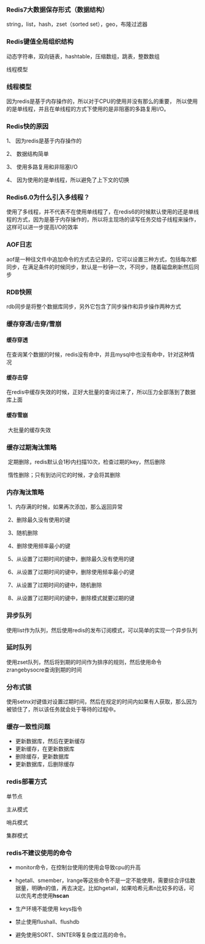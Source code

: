 ### Redis7大数据保存形式（数据结构）

string，list，hash，zset（sorted set），geo，布隆过滤器

### Redis键值全局组织结构

动态字符串，双向链表，hashtable，压缩数组，跳表，整数数组

线程模型

### 线程模型

因为redis是基于内存操作的，所以对于CPU的使用并没有那么的重要， 所以使用的是单线程，并且在单线程的方式下使用的是非阻塞的多路复用I/O。

### Redis快的原因

1、 因为redis是基于内存操作的

2、 数据结构简单

3、 使用多路复用和非阻塞I/O

4、 因为使用的是单线程，所以避免了上下文的切换

### Redis6.0为什么引入多线程？

​ 使用了多线程，并不代表不在使用单线程了，在redis6的时候默认使用的还是单线程的方式，因为是基于内存操作的，所以将主现场的读写任务交给子线程来操作，这样可以进一步提高I/O的效率

### AOF日志

​ aof是一种往文件中追加命令的方式去记录的，它可以设置三种方式，包括每次都同步，在满足条件的时候同步，默认是一秒钟一次，不同步，随着磁盘刷新然后同步

### RDB快照

​ rdb同步是将整个数据库同步，另外它包含了同步操作和异步操作两种方式

### 缓存穿透/击穿/雪崩

#### 缓存穿透

​ 在查询某个数据的时候，redis没有命中，并且mysql中也没有命中，针对这种情况

#### 缓存击穿

​ 在redis中缓存失效的时候，正好大批量的查询过来了，所以压力全部落到了数据库上面

#### 缓存雪崩

​ 大批量的缓存失效

### 缓存过期淘汰策略

​ 定期删除，redis默认会1秒内扫描10次，检查过期的key，然后删除

​ 惰性删除；只有到访问它的时候，才会将其删除

### 内存淘汰策略

​ 1、内存满的时候，如果再次添加，那么返回异常

​ 2、删除最久没有使用的键

​ 3、随机删除

​ 4、删除使用频率最小的键

​ 5、从设置了过期时间的键中，删除最久没有使用的键

​ 6、从设置了过期时间的键中，删除使用频率最小的键

​ 7、从设置了过期时间的键中，随机删除

​ 8、从设置了过期时间的键中，删除模式就要过期的键

### 异步队列

使用list作为队列，然后使用redis的发布订阅模式，可以简单的实现一个异步队列

### 延时队列

使用zset队列，然后将到期的时间作为排序的规则，然后使用命令zrangebysocre查询到期的时间

### 分布式锁

使用setnx对键值对设置过期时间，然后在规定的时间内如果有人获取，那么因为被锁住了，所以该任务就会处于等待的过程中。

### 缓存一致性问题

- 更新数据库，然后在更新缓存
- 更新缓存，在更新数据库
- 删除缓存，更新数据库
- 更新数据库，后删除缓存

### redis部署方式

单节点

主从模式

哨兵模式

集群模式

### redis不建议使用的命令

- monitor命令，在控制台使用的使用会导致cpu的升高

- hgetall、smember，lrange等这些命令不是一定不能使用，需要综合评估数据量，明确n的值，再去决定。比如hgetall，如果哈希元素n比较多的话，可以优先考虑使用**hscan**

- 生产环境不能使用 keys指令

- 禁止使用flushall、flushdb

- 避免使用SORT、SINTER等复杂度过高的命令。

